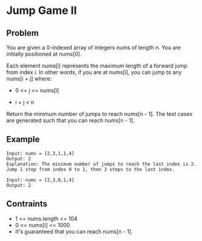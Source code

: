 # Jump Game II

## Problem

You are given a 0-indexed array of integers nums of length n. You are initially positioned at nums[0].

Each element nums[i] represents the maximum length of a forward jump from index i. In other words, if you are at nums[i], you can jump to any nums[i + j] where:

- 0 <= j <= nums[i]

- i + j < n

Return the minimum number of jumps to reach nums[n - 1]. The test cases are generated such that you can reach nums[n - 1].

## Example

```text
Input: nums = [2,3,1,1,4]
Output: 2
Explanation: The minimum number of jumps to reach the last index is 2. Jump 1 step from index 0 to 1, then 3 steps to the last index.
```

```text
Input: nums = [2,3,0,1,4]
Output: 2
```

## Contraints

- 1 <= nums.length <= 104
- 0 <= nums[i] <= 1000
- It's guaranteed that you can reach nums[n - 1].